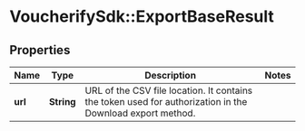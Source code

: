 # VoucherifySdk::ExportBaseResult

## Properties

| Name | Type | Description | Notes |
| ---- | ---- | ----------- | ----- |
| **url** | **String** | URL of the CSV file location. It contains the token used for authorization in the Download export method. |  |

